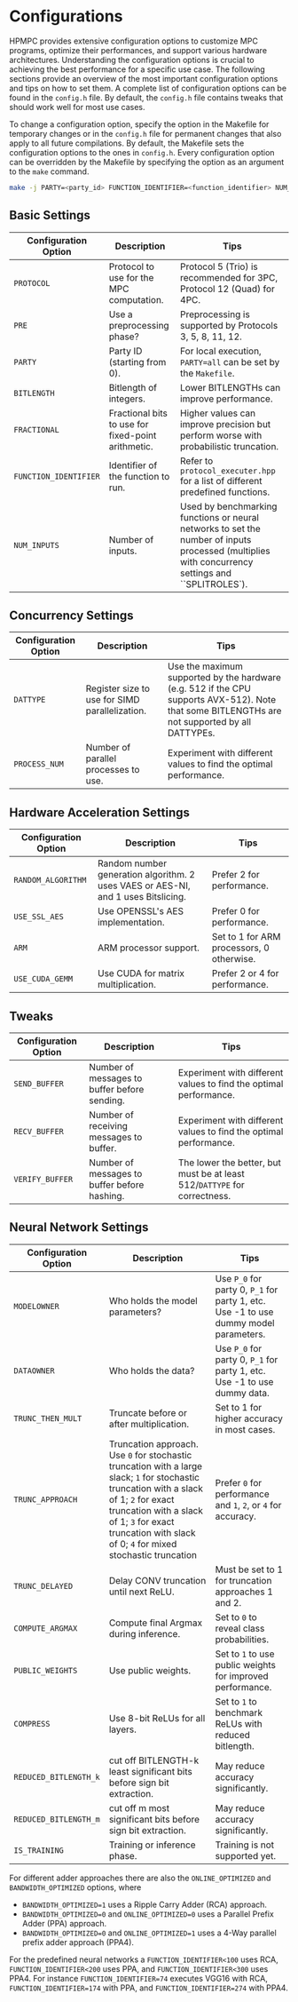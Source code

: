 # Configurations

HPMPC provides extensive configuration options to customize MPC programs, optimize their performances, and support various hardware architectures. Understanding the configuration options is crucial to achieving the best performance for a specific use case. The following sections provide an overview of the most important configuration options and tips on how to set them.
A complete list of configuration options can be found in the `config.h` file.
By default, the `config.h` file contains tweaks that should work well for most use cases.

To change a configuration option, specify the option in the Makefile for temporary changes or in the `config.h` file for permanent changes that also apply to all future compilations.
By default, the Makefile sets the configuration options to the ones in `config.h`. Every configuration option can be overridden by the Makefile by specifying the option as an argument to the `make` command. 
```bash
make -j PARTY=<party_id> FUNCTION_IDENTIFIER=<function_identifier> NUM_INPUTS=<num_inputs>
```

## Basic Settings

| Configuration Option | Description | Tips |
| --- | --- | --- |
| `PROTOCOL` | Protocol to use for the MPC computation. | Protocol 5 (Trio) is recommended for 3PC, Protocol 12 (Quad) for 4PC. |
| `PRE` | Use a preprocessing phase? | Preprocessing is supported by Protocols 3, 5, 8, 11, 12. |
| `PARTY` | Party ID (starting from 0). | For local execution, `PARTY=all` can be set by the `Makefile`. |
| `BITLENGTH` | Bitlength of integers. | Lower BITLENGTHs can improve performance.  |
| `FRACTIONAL` | Fractional bits to use for fixed-point arithmetic. | Higher values can improve precision but perform worse with probabilistic truncation. |
| `FUNCTION_IDENTIFIER` | Identifier of the function to run. | Refer to `protocol_executer.hpp` for a list of different predefined functions. |
| `NUM_INPUTS` | Number of inputs. | Used by benchmarking functions or neural networks to set the number of inputs processed (multiplies with concurrency settings and ``SPLITROLES`). |

## Concurrency Settings

| Configuration Option | Description | Tips |
| --- | --- | --- |
| `DATTYPE` | Register size to use for SIMD parallelization. | Use the maximum supported by the hardware (e.g. 512 if the CPU supports AVX-512). Note that some BITLENGTHs are not supported by all DATTYPEs. |
| `PROCESS_NUM` | Number of parallel processes to use. | Experiment with different values to find the optimal performance. |


## Hardware Acceleration Settings

| Configuration Option | Description | Tips |
| --- | --- | --- | 
| `RANDOM_ALGORITHM` | Random number generation algorithm. 2 uses VAES or AES-NI, and 1 uses Bitslicing. | Prefer 2 for performance. |
| `USE_SSL_AES` | Use OPENSSL's AES implementation. | Prefer 0 for performance. |
| `ARM` | ARM processor support. | Set to 1 for ARM processors, 0 otherwise. |
| `USE_CUDA_GEMM` | Use CUDA for matrix multiplication. | Prefer 2 or 4 for performance. |

## Tweaks

| Configuration Option | Description | Tips |
| --- | --- | --- |
| `SEND_BUFFER` | Number of messages to buffer before sending. | Experiment with different values to find the optimal performance. |
| `RECV_BUFFER` | Number of receiving messages to buffer. | Experiment with different values to find the optimal performance. |
| `VERIFY_BUFFER` | Number of messages to buffer before hashing. | The lower the better, but must be at least 512/`DATTYPE` for correctness. |

## Neural Network Settings

| Configuration Option | Description | Tips |
| --- | --- | --- |
| `MODELOWNER` | Who holds the model parameters? | Use `P_0` for party 0, `P_1` for party 1, etc. Use -1 to use dummy model parameters. |
| `DATAOWNER` | Who holds the data? | Use `P_0` for party 0, `P_1` for party 1, etc. Use -1 to use dummy data. |
| `TRUNC_THEN_MULT` | Truncate before or after multiplication. | Set to 1 for higher accuracy in most cases. |
| `TRUNC_APPROACH` | Truncation approach. Use `0` for stochastic truncation with a large slack; `1` for stochastic truncation with a slack of 1; `2` for exact truncation with a slack of 1; `3` for exact truncation with slack of 0; `4` for mixed stochastic truncation | Prefer `0` for performance and `1`, `2`, or `4` for accuracy. |
| `TRUNC_DELAYED` | Delay CONV truncation until next ReLU. | Must be set to 1 for truncation approaches 1 and 2. |
| `COMPUTE_ARGMAX` | Compute final Argmax during inference. | Set to `0` to reveal class probabilities. |
| `PUBLIC_WEIGHTS` | Use public weights. | Set to `1` to use public weights for improved performance. |
| `COMPRESS` | Use 8-bit ReLUs for all layers. | Set to `1` to benchmark ReLUs with reduced bitlength. |
| `REDUCED_BITLENGTH_k` | cut off BITLENGTH-k least significant bits before sign bit extraction. | May reduce accuracy significantly. |
| `REDUCED_BITLENGTH_m` | cut off m most significant bits before sign bit extraction. | May reduce accuracy significantly. |
| `IS_TRAINING` | Training or inference phase. | Training is not supported yet. |

For different adder approaches there are also the `ONLINE_OPTIMIZED` and `BANDWIDTH_OPTIMIZED` options, where

- `BANDWIDTH_OPTIMIZED=1` uses a Ripple Carry Adder (RCA) approach.
- `BANDWIDTH_OPTIMIZED=0` and `ONLINE_OPTIMIZED=0` uses a Parallel Prefix Adder (PPA) approach.
- `BANDWIDTH_OPTIMIZED=0` and `ONLINE_OPTIMIZED=1` uses a 4-Way parallel prefix adder approach (PPA4).

For the predefined neural networks a `FUNCTION_IDENTIFIER<100` uses RCA, `FUNCTION_IDENTIFIER<200` uses PPA, and `FUNCTION_IDENTIFIER<300` uses PPA4. For instance `FUNCTION_IDENTIFIER=74` executes VGG16 with RCA, `FUNCTION_IDENTIFIER=174` with PPA, and `FUNCTION_IDENTIFIER=274` with PPA4.





